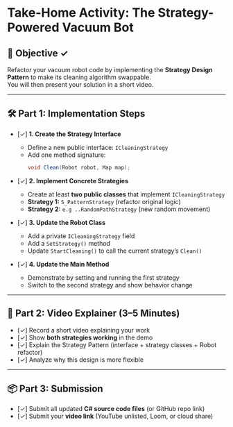 #  Take-Home Activity: The Strategy-Powered Vacuum Bot

## 🎯 Objective ✓
Refactor your vacuum robot code by implementing the **Strategy Design Pattern** to make its cleaning algorithm swappable.  
You will then present your solution in a short video.

---

## 🛠️ Part 1: Implementation Steps

- [✓] **1. Create the Strategy Interface**
  - Define a new public interface: `ICleaningStrategy`
  - Add one method signature:
    ```csharp
    void Clean(Robot robot, Map map);
    ```

- [✓] **2. Implement Concrete Strategies**
  - Create at least **two public classes** that implement `ICleaningStrategy`
  - **Strategy 1:** `S_PatternStrategy` (refactor original logic)
  - **Strategy 2:** `e.g ..RandomPathStrategy` (new random movement)

- [✓] **3. Update the Robot Class**
  - Add a private `ICleaningStrategy` field
  - Add a `SetStrategy()` method
  - Update `StartCleaning()` to call the current strategy’s `Clean()`

- [✓] **4. Update the Main Method**
  - Demonstrate by setting and running the first strategy
  - Switch to the second strategy and show behavior change

---

## 🎥 Part 2: Video Explainer (3–5 Minutes)

- [✓] Record a short video explaining your work  
- [✓] Show **both strategies working** in the demo  
- [✓] Explain the Strategy Pattern (interface + strategy classes + Robot refactor)  
- [✓] Analyze why this design is more flexible  

---

## 📦 Part 3: Submission

- [✓] Submit all updated **C# source code files** (or GitHub repo link)  
- [✓] Submit your **video link** (YouTube unlisted, Loom, or cloud share)  

